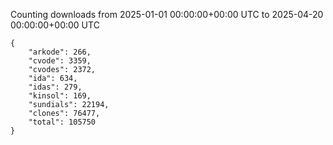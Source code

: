 
Counting downloads from 2025-01-01 00:00:00+00:00 UTC to 2025-04-20 00:00:00+00:00 UTC

```
{
    "arkode": 266,
    "cvode": 3359,
    "cvodes": 2372,
    "ida": 634,
    "idas": 279,
    "kinsol": 169,
    "sundials": 22194,
    "clones": 76477,
    "total": 105750
}
```
